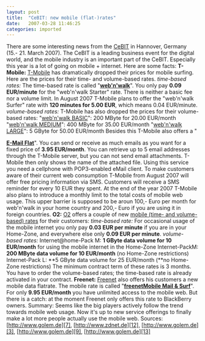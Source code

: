 ```yaml
---
layout: post
title:  "CeBIT: new mobile (flat-)rates"
date:   2007-03-28 11:46:25
categories: imported
---
```

There are some interesting news from the [CeBIT][1] in Hannover, Germany (15.- 21. March 2007). The CeBIT is a leading business event for the digital world, and the mobile industry is an important part of the CeBIT. Especially this year is a lot of going on mobile + internet. Here are some facts: **T-Mobile:** [T-Mobile][2] has dramatically dropped their prices for mobile surfing. Here are the prices for their time- and volume-based rates. *time-based rates:* The time-based rate is called "[**web'n'walk**][3]". You only pay **0.09 EUR/minute** for the "web'n'walk Starter" rate. There is neither a basic fee nor a volume limit. In August 2007 T-Mobile plans to offer the "web'n'walk Surfer" rate with **120 minutes for 5.00 EUR**, which means 0.04 EUR/minute. *volume-based rates:* T-Mobile has also dropped the prices for their volume-based rates: "[web'n'walk BASIC][4]": 200 MByte for 20.00 EUR/month "[web'n'walk MEDIUM][5]": 400 MByte for 35.00 EUR/month "[web'n'walk LARGE][6]": 5 GByte for 50.00 EUR/month <!--more-->Besides this T-Mobile also offers a "

[**E-Mail Flat**][7]". You can send or receive as much emails as you want for a fixed price of **3.95 EUR/month**. You can retrieve up to 5 email addresses through the T-Mobile server, but you can not send email attachments. T-Mobile then only shows the name of the attached file. Using this service you need a cellphone with POP3-enabled eMail client. To make customers aware of their current web consumption T-Mobile from August 2007 will offer free pricing information via SMS. Customers will receive a SMS reminder for every 10 EUR they spent. At the end of the year 2007 T-Mobile also plans to introduce a monthly limit to the total costs of mobile web usage. This upper barrier is supposed to be aroun 100,- Euro per month for web'n'walk in your home country and 200,- Euro if you are using it in foreign countries. **O2:** [O2][8] offers a couple of new [mobile (time- and volume-based) rates][9] for their customers: *time-based rate:* For occasional usage of the mobile internet you only pay **0.03 EUR per minute** if you are in your Home-Zone, and everywhere else only **0.09 EUR per minute**. *volume-based rates:* Internet@home-Pack M: **1 GByte data volume for 10 EUR/month** for using the mobile internet in the Home-Zone Internet-PackM: **200 MByte data volume for 10 EUR/month** (no Home-Zone restrictions) Internet-Pack L: **5 GByte data volume for 25 EUR/month (**no Home-Zone restrictions) The minimum contract term of these rates is 3 months. You have to order the volume-based rates; the time-based rate is already activated in your contract. **Freenet:** [Freenet][10] also offers his customers a new mobile data flatrate. The mobile rate is called "[**freenetMobile Mail & Surf**][11]". For only **9.95 EUR/month** you have unlimited access to the mobile web. But there is a catch: at the moment Freenet only offers this rate to BlackBerry owners. Summary: Seems like the big players actively follow the trend towards mobile web usage. Now it's up to new service offerings to finally make a lot more people actually use the mobile web. Sources: [http://www.golem.de][7], [http://www.zdnet.de][12], [http://www.golem.de][3], [http://www.golem.de][9], [http://www.golem.de][13]

[1]: http://www.cebit.de
[2]: http://t-mobile.de/
[3]: http://www.golem.de/0703/51082.html
[4]: https://www.t-mobile.de/business/datenoptionen/0,11575,16984-_,00.html
[5]: https://www.t-mobile.de/business/datenoptionen/0,11575,16985-_,00.html
[6]: https://www.t-mobile.de/business/datenoptionen/0,11575,16986-_,00.html
[7]: http://www.golem.de/0703/51080.html
[8]: http://www.o2online.de/
[9]: http://www.golem.de/0703/51070.html
[10]: ttp://www.freenet.de
[11]: http://www.pavingways.com/Also%20Freenet%20offers%20his%20customers%20a%20new%20mobile%20data%20flatrate.%20The%20mobile%20rate%20is%20called
[12]: http://www.zdnet.de/news/messen/cebit2007/tkomm/0,39036212,39152682,00.htm
[13]: http://www.golem.de/0703/51182.html